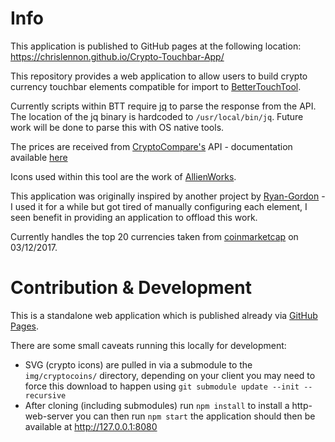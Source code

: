 # Info
This application is published to GitHub pages at the following location: https://chrislennon.github.io/Crypto-Touchbar-App/

This repository provides a web application to allow users to build crypto currency touchbar elements compatible for import to [BetterTouchTool](https://www.boastr.net/). 

Currently scripts within BTT require [jq](https://stedolan.github.io/jq/) to parse the response from the API. The location of the jq binary is hardcoded to `/usr/local/bin/jq`. Future work will be done to parse this with OS native tools.

The prices are received from [CryptoCompare's](https://www.cryptocompare.com/) API - documentation available [here](https://www.cryptocompare.com/api/#)

Icons used within this tool are the work of [AllienWorks](https://github.com/allienworks/cryptocoins).

This application was originally inspired by another project by [Ryan-Gordon](https://github.com/Ryan-Gordon/Crypto-Touchbar) - I used it for a while but got tired of manually configuring each element, I seen benefit in providing an application to offload this work.

Currently handles the top 20 currencies taken from [coinmarketcap](https://coinmarketcap.com/all/views/all/) on 03/12/2017.

# Contribution & Development

This is a standalone web application which is published already via [GitHub Pages](https://chrislennon.github.io/Crypto-Touchbar-App/).

There are some small caveats running this locally for development:

- SVG (crypto icons) are pulled in via a submodule to the `img/cryptocoins/` directory, depending on your client you may need to force this download to happen using `git submodule update --init --recursive`
- After cloning (including submodules) run `npm install` to install a http-web-server you can then run `npm start` the application should then be available at http://127.0.0.1:8080
